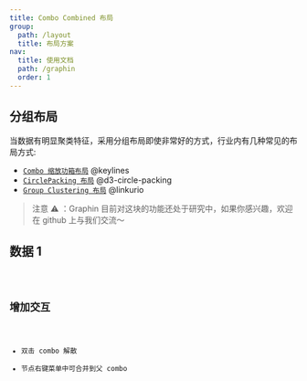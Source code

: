```yaml
---
title: Combo Combined 布局
group:
  path: /layout
  title: 布局方案
nav:
  title: 使用文档
  path: /graphin
  order: 1
---
```


## 分组布局

当数据有明显聚类特征，采用分组布局即使非常好的方式，行业内有几种常见的布局方式:

- [`Combo 缩放功箱布局`](https://cambridge-intelligence.com/graph-visualization-rectangular-combos/) @keylines
- [`CirclePacking 布局`](https://observablehq.com/@d3/zoomable-circle-packing) @d3-circle-packing
- [`Group Clustering 布局`](https://doc.linkurio.us/ogma/latest/examples/visual-grouping.html) @linkurio

> 注意 ⚠️ ：Graphin 目前对这块的功能还处于研究中，如果你感兴趣，欢迎在 github 上与我们交流～

## 数据 1

<code src='./demos/combo-combined.tsx'>

## 增加交互

- 双击 combo 解散
- 节点右键菜单中可合并到父 combo

<code src='./demos/combo-combined-data2.tsx'>
